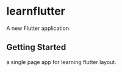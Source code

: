 # learnflutter

A new Flutter application.

## Getting Started

a single page app for learning flutter layout.
